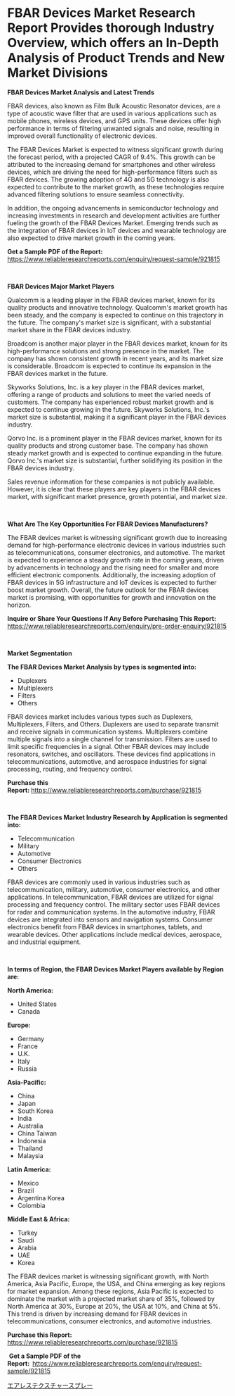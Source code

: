 <p><h1>FBAR Devices Market Research Report Provides thorough Industry Overview, which offers an In-Depth Analysis of Product Trends and New Market Divisions</h1></p><p><strong>FBAR Devices Market Analysis and Latest Trends</strong></p>
<p><p>FBAR devices, also known as Film Bulk Acoustic Resonator devices, are a type of acoustic wave filter that are used in various applications such as mobile phones, wireless devices, and GPS units. These devices offer high performance in terms of filtering unwanted signals and noise, resulting in improved overall functionality of electronic devices.</p><p>The FBAR Devices Market is expected to witness significant growth during the forecast period, with a projected CAGR of 9.4%. This growth can be attributed to the increasing demand for smartphones and other wireless devices, which are driving the need for high-performance filters such as FBAR devices. The growing adoption of 4G and 5G technology is also expected to contribute to the market growth, as these technologies require advanced filtering solutions to ensure seamless connectivity.</p><p>In addition, the ongoing advancements in semiconductor technology and increasing investments in research and development activities are further fueling the growth of the FBAR Devices Market. Emerging trends such as the integration of FBAR devices in IoT devices and wearable technology are also expected to drive market growth in the coming years.</p></p>
<p><strong>Get a Sample PDF of the Report:&nbsp;</strong> <a href="https://www.reliableresearchreports.com/enquiry/request-sample/921815">https://www.reliableresearchreports.com/enquiry/request-sample/921815</a></p>
<p>&nbsp;</p>
<p><strong>FBAR Devices Major Market Players</strong></p>
<p><p>Qualcomm is a leading player in the FBAR devices market, known for its quality products and innovative technology. Qualcomm's market growth has been steady, and the company is expected to continue on this trajectory in the future. The company's market size is significant, with a substantial market share in the FBAR devices industry.</p><p>Broadcom is another major player in the FBAR devices market, known for its high-performance solutions and strong presence in the market. The company has shown consistent growth in recent years, and its market size is considerable. Broadcom is expected to continue its expansion in the FBAR devices market in the future.</p><p>Skyworks Solutions, Inc. is a key player in the FBAR devices market, offering a range of products and solutions to meet the varied needs of customers. The company has experienced robust market growth and is expected to continue growing in the future. Skyworks Solutions, Inc.'s market size is substantial, making it a significant player in the FBAR devices industry.</p><p>Qorvo Inc. is a prominent player in the FBAR devices market, known for its quality products and strong customer base. The company has shown steady market growth and is expected to continue expanding in the future. Qorvo Inc.'s market size is substantial, further solidifying its position in the FBAR devices industry.</p><p>Sales revenue information for these companies is not publicly available. However, it is clear that these players are key players in the FBAR devices market, with significant market presence, growth potential, and market size.</p></p>
<p>&nbsp;</p>
<p><strong>What Are The Key Opportunities For FBAR Devices Manufacturers?</strong></p>
<p><p>The FBAR devices market is witnessing significant growth due to increasing demand for high-performance electronic devices in various industries such as telecommunications, consumer electronics, and automotive. The market is expected to experience a steady growth rate in the coming years, driven by advancements in technology and the rising need for smaller and more efficient electronic components. Additionally, the increasing adoption of FBAR devices in 5G infrastructure and IoT devices is expected to further boost market growth. Overall, the future outlook for the FBAR devices market is promising, with opportunities for growth and innovation on the horizon.</p></p>
<p><strong>Inquire or Share Your Questions If Any Before Purchasing This Report:</strong> <a href="https://www.reliableresearchreports.com/enquiry/pre-order-enquiry/921815">https://www.reliableresearchreports.com/enquiry/pre-order-enquiry/921815</a></p>
<p>&nbsp;</p>
<p><strong>Market Segmentation</strong></p>
<p><strong>The FBAR Devices Market Analysis by types is segmented into:</strong></p>
<p><ul><li>Duplexers</li><li>Multiplexers</li><li>Filters</li><li>Others</li></ul></p>
<p><p>FBAR devices market includes various types such as Duplexers, Multiplexers, Filters, and Others. Duplexers are used to separate transmit and receive signals in communication systems. Multiplexers combine multiple signals into a single channel for transmission. Filters are used to limit specific frequencies in a signal. Other FBAR devices may include resonators, switches, and oscillators. These devices find applications in telecommunications, automotive, and aerospace industries for signal processing, routing, and frequency control.</p></p>
<p><strong>Purchase this Report:&nbsp;</strong><a href="https://www.reliableresearchreports.com/purchase/921815">https://www.reliableresearchreports.com/purchase/921815</a></p>
<p>&nbsp;</p>
<p><strong>The FBAR Devices Market Industry Research by Application is segmented into:</strong></p>
<p><ul><li>Telecommunication</li><li>Military</li><li>Automotive</li><li>Consumer Electronics</li><li>Others</li></ul></p>
<p><p>FBAR devices are commonly used in various industries such as telecommunication, military, automotive, consumer electronics, and other applications. In telecommunication, FBAR devices are utilized for signal processing and frequency control. The military sector uses FBAR devices for radar and communication systems. In the automotive industry, FBAR devices are integrated into sensors and navigation systems. Consumer electronics benefit from FBAR devices in smartphones, tablets, and wearable devices. Other applications include medical devices, aerospace, and industrial equipment.</p></p>
<p>&nbsp;</p>
<p><strong>In terms of Region, the FBAR Devices Market Players available by Region are:</strong></p>
<p>
    <p> <strong> North America: </strong>
        <ul>
            <li>United States</li>
            <li>Canada</li>
        </ul>
        </p> 
    <p> <strong> Europe: </strong>
        <ul>
            <li>Germany</li>
            <li>France</li>
            <li>U.K.</li>
            <li>Italy</li>
            <li>Russia</li>
        </ul>
        </p> 
    <p> <strong> Asia-Pacific: </strong>
        <ul>
            <li>China</li>
            <li>Japan</li>
            <li>South Korea</li>
            <li>India</li>
            <li>Australia</li>
            <li>China Taiwan</li>
            <li>Indonesia</li>
            <li>Thailand</li>
            <li>Malaysia</li>
        </ul>
        </p> 
    <p> <strong> Latin America: </strong>
        <ul>
            <li>Mexico</li>
            <li>Brazil</li>
            <li>Argentina Korea</li>
            <li>Colombia</li>
        </ul>
        </p> 
    <p> <strong> Middle East & Africa: </strong>
        <ul>
            <li>Turkey</li>
            <li>Saudi</li>
            <li>Arabia</li>
            <li>UAE</li>
            <li>Korea</li>
        </ul>
    </p>
    </p>
<p><p>The FBAR devices market is witnessing significant growth, with North America, Asia Pacific, Europe, the USA, and China emerging as key regions for market expansion. Among these regions, Asia Pacific is expected to dominate the market with a projected market share of 35%, followed by North America at 30%, Europe at 20%, the USA at 10%, and China at 5%. This trend is driven by increasing demand for FBAR devices in telecommunications, consumer electronics, and automotive industries.</p></p>
<p><strong>Purchase this Report: </strong><a href="https://www.reliableresearchreports.com/purchase/921815">https://www.reliableresearchreports.com/purchase/921815</a></p>
<p>&nbsp;<strong>Get a Sample PDF of the Report:&nbsp;&nbsp;</strong><a href="https://www.reliableresearchreports.com/enquiry/request-sample/921815">https://www.reliableresearchreports.com/enquiry/request-sample/921815</a></p>
<p><strong></strong></p>
<p><p><a href="https://github.com/RodHoppe07/Market-Research-Report-List-1/blob/main/107739212497.md">エアレステクスチャースプレー</a></p></p>